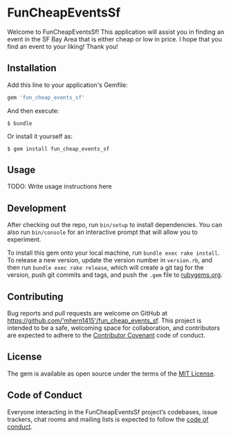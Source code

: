 # FunCheapEventsSf

Welcome to FunCheapEventsSf! This application will assist you in finding an event in the SF Bay Area that is either cheap or low in price. I hope that you find an event to your liking! Thank you!

## Installation

Add this line to your application's Gemfile:

```ruby
gem 'fun_cheap_events_sf'
```

And then execute:

    $ bundle

Or install it yourself as:

    $ gem install fun_cheap_events_sf

## Usage

TODO: Write usage instructions here

## Development

After checking out the repo, run `bin/setup` to install dependencies. You can also run `bin/console` for an interactive prompt that will allow you to experiment.

To install this gem onto your local machine, run `bundle exec rake install`. To release a new version, update the version number in `version.rb`, and then run `bundle exec rake release`, which will create a git tag for the version, push git commits and tags, and push the `.gem` file to [rubygems.org](https://rubygems.org).

## Contributing

Bug reports and pull requests are welcome on GitHub at https://github.com/'mhern1415'/fun_cheap_events_sf. This project is intended to be a safe, welcoming space for collaboration, and contributors are expected to adhere to the [Contributor Covenant](http://contributor-covenant.org) code of conduct.

## License

The gem is available as open source under the terms of the [MIT License](https://opensource.org/licenses/MIT).

## Code of Conduct

Everyone interacting in the FunCheapEventsSf project’s codebases, issue trackers, chat rooms and mailing lists is expected to follow the [code of conduct](https://github.com/'mhern1415'/fun_cheap_events_sf/blob/master/CODE_OF_CONDUCT.md).
